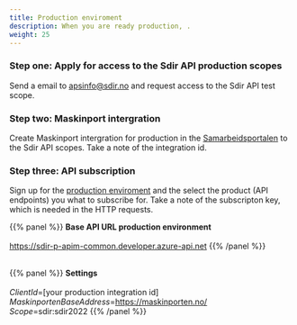 ```yaml
---
title: Production enviroment
description: When you are ready production, . 
weight: 25
---
```


### Step one: Apply for access to the Sdir API production scopes
Send a email to apsinfo@sdir.no and request access to the Sdir API test scope.

### Step two: Maskinport intergration
Create Maskinport intergration for production in the [Samarbeidsportalen](https://minside-samarbeid.difi.no/) to the Sdir API scopes. Take a note of the integration id.

### Step three: API subscription
Sign up for the [production enviroment](https://sdir-p-apim-common.developer.azure-api.net/apis) and the select the product (API endpoints) you what to subscribe for. 
Take a note of the subscripton key, which is needed in the HTTP requests.

{{% panel %}}
**Base API URL production environment** <br><br>
https://sdir-p-apim-common.developer.azure-api.net
{{% /panel %}}
<br><br>

{{% panel %}}
**Settings** <br><br>
_ClientId_=[your production integration id]<br>
_MaskinportenBaseAddress_=https://maskinporten.no/<br>
_Scope_=sdir:sdir2022
{{% /panel %}}
